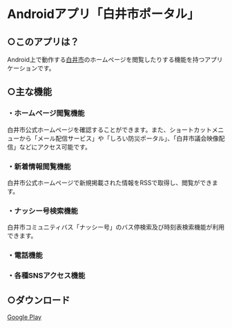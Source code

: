 # Androidアプリ「白井市ポータル」

## ○このアプリは？
Android上で動作する[白井市](http://www.city.shiroi.chiba.jp/toppage.html)のホームページを閲覧したりする機能を持つアプリケーションです。

## ○主な機能
### ・ホームページ閲覧機能
白井市公式ホームページを確認することができます。また、ショートカットメニューから「メール配信サービス」や「しろい防災ポータル」、「白井市議会映像配信」などにアクセス可能です。

### ・新着情報閲覧機能
白井市公式ホームページで新規掲載された情報をRSSで取得し、閲覧ができます。

### ・ナッシー号検索機能
白井市コミュニティバス「ナッシー号」のバス停検索及び時刻表検索機能が利用できます。

### ・電話機能
### ・各種SNSアクセス機能

## ○ダウンロード
[Google Play](https://play.google.com/store/apps/details?id=jp.tanikinaapps.shiroiportaltools)
